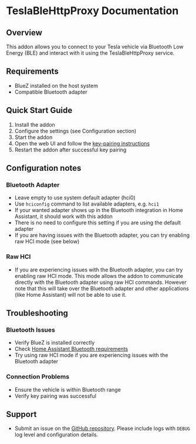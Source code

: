 # TeslaBleHttpProxy Documentation

## Overview
This addon allows you to connect to your Tesla vehicle via Bluetooth Low Energy (BLE) and interact with it using the TeslaBleHttpProxy service.

## Requirements
- BlueZ installed on the host system
- Compatible Bluetooth adapter

## Quick Start Guide
1. Install the addon
2. Configure the settings (see Configuration section)
3. Start the addon
4. Open the web UI and follow the [key-pairing instructions](https://github.com/wimaha/TeslaBleHttpProxy?tab=readme-ov-file#generate-key-for-vehicle)
5. Restart the addon after successful key pairing

## Configuration notes

### Bluetooth Adapter
- Leave empty to use system default adapter (hci0)
- Use `hciconfig` command to list available adapters, e.g. `hci1`
- If your wanted adapter shows up in the Bluetooth integration in Home Assistant, it should work with this addon
- There is no need to configure this setting if you are using the default adapter
- If you are having issues with the Bluetooth adapter, you can try enabling raw HCI mode (see below)

### Raw HCI
- If you are experiencing issues with the Bluetooth adapter, you can try enabling raw HCI mode.
  This mode allows the addon to communicate directly with the Bluetooth adapter using raw HCI commands.
  However note that this will take over the Bluetooth adapter and other applications (like Home Assistant) will not be able to use it.

## Troubleshooting

### Bluetooth Issues
- Verify BlueZ is installed correctly
- Check [Home Assistant Bluetooth requirements](https://www.home-assistant.io/integrations/bluetooth/#requirements-for-linux-systems)
- Try using raw HCI mode if you are experiencing issues with the Bluetooth adapter

### Connection Problems
- Ensure the vehicle is within Bluetooth range
- Verify key pairing was successful

## Support
- Submit an issue on the [GitHub repository](https://github.com/Lenart12/TeslaBle2Mqtt-addon/issues). Please include logs with `DEBUG` log level and configuration details.